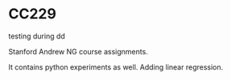 # CC229

testing during dd

Stanford Andrew NG course assignments.

It contains python experiments as well.
Adding linear regression.
